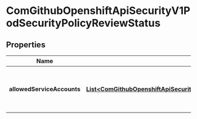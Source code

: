 
# ComGithubOpenshiftApiSecurityV1PodSecurityPolicyReviewStatus

## Properties
Name | Type | Description | Notes
------------ | ------------- | ------------- | -------------
**allowedServiceAccounts** | [**List&lt;ComGithubOpenshiftApiSecurityV1ServiceAccountPodSecurityPolicyReviewStatus&gt;**](ComGithubOpenshiftApiSecurityV1ServiceAccountPodSecurityPolicyReviewStatus.md) | allowedServiceAccounts returns the list of service accounts in *this* namespace that have the power to create the PodTemplateSpec. | 



